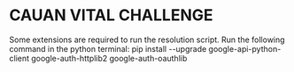 # CAUAN VITAL CHALLENGE
Some extensions are required to run the resolution script. Run the following command in the python terminal: pip install --upgrade google-api-python-client google-auth-httplib2 google-auth-oauthlib

